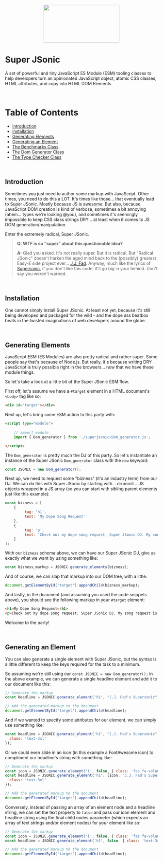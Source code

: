 
<p align="center">
  <img width="250" height="124" src="https://user-images.githubusercontent.com/33532265/121102624-0ec55000-c7cc-11eb-8350-a0d59a2c0b46.png">
</p>


# Super JSonic

A set of powerful and tiny JavaScript ES Module (ESM) tooling classes to help developers turn an opinionated JavaScript object, atomic CSS classes, HTML attributes, and copy into HTML DOM Elements.

<br>

# Table of Contents

* [Introduction](#introduction)
* [Installation](#installation)
* [Generating Elements](#generating-elements)
* [Generating an Element](#generating-an-element)
* [The Benchmarks Class](docs/BENCHMARKS.md)
* [The Dom Generator Class](docs/DOM_GENERATOR.md)
* [The Type Checker Class](docs/TYPE_CHECKER.md)


<br>



## Introduction

Sometimes you just need to author some markup with JavaScript. Other times, you need to do this a LOT. It's times like those... that eventually lead to Super JSonic. Mostly because JS is awesome. But also, because JavaScript DOM creation is kind of verbose, sometimes a bit annoying (ahem... types we're looking @you), and sometimes it's seemingly impossible to keep CSS class strings DRY... at least when it comes to JS DOM generation/manipulation.

Enter the extremely radical, Super JSonic.

> **Q: WTF is so "super" about this questionable idea?**
> 
> **A:** Glad you asked. It's not really super. But it is radical. But "Radical JSonic" doesn't harken the aged mind back to the (possibly) greatest Easy-E side project ever... [J.J. Fad](https://en.wikipedia.org/wiki/J._J._Fad). Anyway, much like the lyrics of [Supersonic](https://en.wikipedia.org/wiki/Supersonic_(J._J._Fad_album)), if you don't like this code, it'll go big in your behind. Don't say you weren't warned.


<br>



## Installation

One cannot simply install Super JSonic. At least not yet, because it's still being developed and packaged for the wild - and the dope ass beatbox beats in the twisted imaginations of web developers around the globe.


<br>




## Generating Elements

JavaScript ESM (ES Modules) are also pretty radical and rather super. Some people say that's because of Node.js. But really, it's because writing DRY JavaScript is truly possible right in the browsers... now that we have these module things.

So let's take a look at a little bit of the Super JSonic ESM flow.

First off, let's assume we have a `#target` element in a HTML document's `<body>` tag like so:
```html
<div id="target"></div>
```

Next up, let's bring some ESM action to this party with:
```html
<script type="module">
            
    // import module
    import { Dom_generator } from './superjsonic/Dom_generator.js';

</script>
```

The `Dom_generator` is pretty much the DJ of this party. So let's instantiate an instance of the Super JSonic `Dom_generator` class with the `new` keyword:
```javascript
const JSONIC = new Dom_generator();
```

Next up, we need to request some "bizness" (it's an industry term) from our DJ. We can do this with Super JSonic by starting with... drumroll... JS objects wrapped in a JS array (so you can start with sibling parent elements just like this example):
```javascript
const bizness = [
    {
         tag: 'h1',
         text: 'My Dope Song Request'
    },
    {
         tag: 'p',
         text: 'Check out my dope song request, Super JSonic DJ. My song request is naturally the late 80s smash hit "Supersonic" by J.J. Fad.'
    }
];
```

With our `bizness` schema above, we can have our Super JSonic DJ, give us exactly what we want by using something like:
```javascript
const bizness_markup = JSONIC.generate_elements(bizness);
```

And of course, we can slap that markup into our DOM tree, with a little:
```javascript
document.getElementById('target').appendChild(bizness_markup);
```

And lastly, in the document (and assuming you used the code snippets above), you should see the following markup in your `#target` element:
```html
<h1>My Dope Song Request</h1>
<p>Check out my dope song request, Super JSonic DJ. My song request is naturally the late 80s smash hit "Supersonic" by J.J. Fad.</p>
```

Welcome to the party!




<br>




## Generating an Element

You can also generate a single element with Super JSonic, but the syntax is a little different to keep the keys required for the task to a minimum.

So assuming we're still using our `const JSONIC = new Dom_generator();` in the above example, we can generate a single headline element and add it to our document like this:

```javascript
// Generate the markup
const headline = JSONIC.generate_element('h1', "J.J. Fad's Supersonic");

// Add the generated markup to the document
document.getElementById('target').appendChild(headline);
```

And if we wanted to specify some attributes for our element, we can simply use something like:

```javascript
const headline = JSONIC.generate_element('h1', "J.J. Fad's Supersonic", {
  class: 'text-3xl'
});
```

Or we could even slide in an icon (in this example a FontAwesome icon) to compliment our headline's string with something like:

```javascript
// Generate the markup
const icon = JSONIC.generate_element('i', false, { class: 'fas fa-volume-up mr-2' });
const headline = JSONIC.generate_element('h1', [icon, "J.J. Fad's Supersonic"], {
  class: 'text-3xl'
});

// Add the generated markup to the document
document.getElementById('target').appendChild(headline);
```

Conversely, instead of passing an array of an element node and a headline string, we can set the text property to `false` and pass our icon element and headline string using the final child nodes parameter (which expects an array of text strings and/or element nodes) for your element like so:

```javascript
// Generate the markup
const icon = JSONIC.generate_element('i', false, { class: 'fas fa-volume-up mr-2' });
const headline = JSONIC.generate_element('h1', false, { class: 'text-3xl' }, [icon, "J.J. Fad's Supersonic"]);

// Add the generated markup to the document
document.getElementById('target').appendChild(headline);
```

